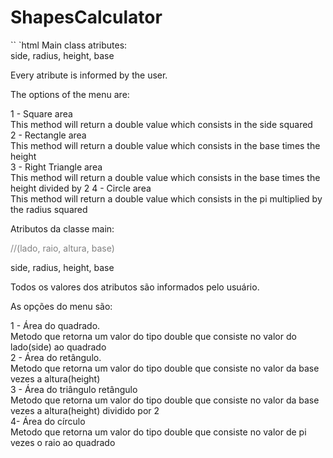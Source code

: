 # ShapesCalculator</br>
 `` `html 
Main class atributes: </br>
side, radius, height, base</br>

Every atribute is informed by the user. </br>

The options of the menu are:</br>

1 - Square area</br>
This method will return a double value which consists in the side squared</br>
2 - Rectangle area</br>
This method will return a double value which consists in the base times the height</br>
3 - Right Triangle area </br>
This method will return a double value which consists in the base times the height divided by 2
4 - Circle area</br>
This method will return a double value which consists in the pi multiplied by the radius squared</br>

Atributos da classe main: </br>

<font color = "grey">//(lado, raio, altura, base)</font></br>

side, radius, height, base</br>

Todos os valores dos atributos são informados pelo usuário. </br>

As opções do menu são: </br>

1 - Área do quadrado.</br>
Metodo que retorna um valor do tipo double que consiste no valor do lado(side) ao quadrado</br>
2 - Área do retângulo.</br>
Metodo que retorna um valor do tipo double que consiste no valor da base vezes a altura(height)</br>
3 - Área do triângulo retângulo</br>
Metodo que retorna um valor do tipo double que consiste no valor da base vezes a altura(height) dividido por 2</br>
4-  Área do círculo</br>
Metodo que retorna um valor do tipo double que consiste no valor de pi vezes o raio ao quadrado</br>
```


